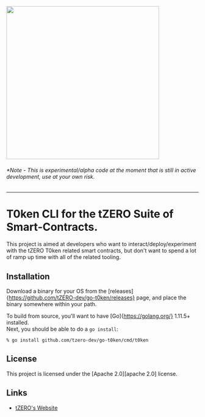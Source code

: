 [<img src="https://storage.googleapis.com/media.tzero.com/t0ken/logo.png" width="400px" />](https://www.tzero.com/)

###### *Note - This is experimental/alpha code at the moment that is still in active development, use at your own risk.

---

# T0ken CLI for the tZERO Suite of Smart-Contracts.

This project is aimed at developers who want to interact/deploy/experiment with the tZERO T0ken related smart contracts,
but don't want to spend a lot of ramp up time with all of the related tooling.

## Installation

Download a binary for your OS from the [releases]{https://github.com/tZERO-dev/go-t0ken/releases} page, and place the binary somewhere within your path.

To build from source, you'll want to have [Go]{https://golang.org/} 1.11.5+ installed.  
Next, you should be able to do a `go install`:

```golang
% go install github.com/tzero-dev/go-t0ken/cmd/t0ken
```

## License
This project is licensed under the [Apache 2.0][apache 2.0] license.

## Links
 - [tZERO's Website](https://www.tzero.com/)

